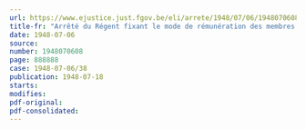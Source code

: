 ```yaml
---
url: https://www.ejustice.just.fgov.be/eli/arrete/1948/07/06/1948070608/justel
title-fr: "Arrêté du Régent fixant le mode de rémunération des membres du Conseil national des Charbonnages et des experts désignés par lui"
date: 1948-07-06
source:
number: 1948070608
page: 888888
case: 1948-07-06/38
publication: 1948-07-18
starts:
modifies:
pdf-original:
pdf-consolidated:
---
```


